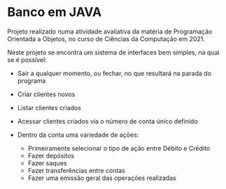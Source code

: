 # Banco em JAVA
Projeto realizado numa atividade avaliativa da matéria de Programação Orientada a Objetos, no curso de Ciências da Computação em 2021.

Neste projeto se encontra um sistema de interfaces bem simples, na qual se é possível:
- Sair a qualquer momento, ou fechar, no que resultará na parada do programa

- Criar clientes novos

- Listar clientes criados

- Acessar clientes criados via o número de conta único definido

- Dentro da conta uma variedade de ações:

  - Primeiramente selecionar o tipo de ação entre Débito e Crédito
  - Fazer depósitos
  - Fazer saques
  - Fazer transferências entre contas
  - Fazer uma emissão geral das operações realizadas
